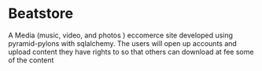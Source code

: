 # Beatstore
A Media (music, video, and photos ) eccomerce site developed using pyramid-pylons with sqlalchemy.
The users will open up accounts and upload content they have rights to so that others can download
at fee some of the content
